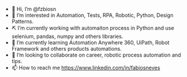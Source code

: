 - 👋 Hi, I’m @fzbiosn
- 👀 I’m interested in Automation, Tests, RPA, Robotic, Python, Design Patterns.
- ⛏  I’m currently working with automaiton process in Python and use selenium, pandas, numpy and others libraries.
- 🌱 I’m currently learning Automation Anywhere 360, UiPath, Robot Framework and others products automations.
- 💞️ I’m looking to collaborate on career, robotic process automation and tips.
- 📫 How to reach me https://www.linkedin.com/in/fabiosneves

<!---
fzbiosn/fzbiosn is a ✨ special ✨ repository because its `README.md` (this file) appears on your GitHub profile.
You can click the Preview link to take a look at your changes.
--->
